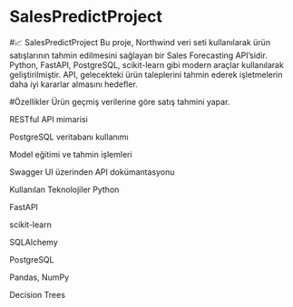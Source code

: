 # SalesPredictProject

#📈 SalesPredictProject
Bu proje, Northwind veri seti kullanılarak ürün satışlarının tahmin edilmesini sağlayan bir Sales Forecasting API’sidir. Python, FastAPI, PostgreSQL, scikit-learn gibi modern araçlar kullanılarak geliştirilmiştir. API, gelecekteki ürün taleplerini tahmin ederek işletmelerin daha iyi kararlar almasını hedefler.

#Özellikler
Ürün geçmiş verilerine göre satış tahmini yapar.

RESTful API mimarisi

PostgreSQL veritabanı kullanımı

Model eğitimi ve tahmin işlemleri

Swagger UI üzerinden API dokümantasyonu

Kullanılan Teknolojiler
Python

FastAPI

scikit-learn

SQLAlchemy

PostgreSQL

Pandas, NumPy

Decision Trees
